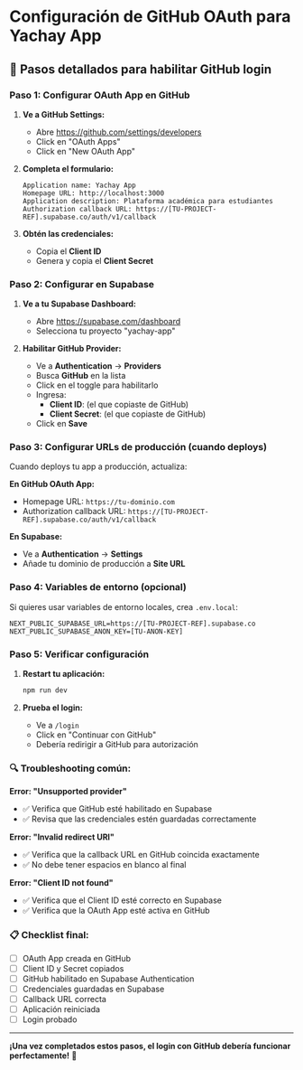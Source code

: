 # Configuración de GitHub OAuth para Yachay App

## 🔧 Pasos detallados para habilitar GitHub login

### **Paso 1: Configurar OAuth App en GitHub**

1. **Ve a GitHub Settings:**
   - Abre https://github.com/settings/developers
   - Click en "OAuth Apps"
   - Click en "New OAuth App"

2. **Completa el formulario:**
   ```
   Application name: Yachay App
   Homepage URL: http://localhost:3000
   Application description: Plataforma académica para estudiantes
   Authorization callback URL: https://[TU-PROJECT-REF].supabase.co/auth/v1/callback
   ```

3. **Obtén las credenciales:**
   - Copia el **Client ID**
   - Genera y copia el **Client Secret**

### **Paso 2: Configurar en Supabase**

1. **Ve a tu Supabase Dashboard:**
   - Abre https://supabase.com/dashboard
   - Selecciona tu proyecto "yachay-app"

2. **Habilitar GitHub Provider:**
   - Ve a **Authentication** → **Providers**
   - Busca **GitHub** en la lista
   - Click en el toggle para habilitarlo
   - Ingresa:
     - **Client ID**: (el que copiaste de GitHub)
     - **Client Secret**: (el que copiaste de GitHub)
   - Click en **Save**

### **Paso 3: Configurar URLs de producción (cuando deploys)**

Cuando deploys tu app a producción, actualiza:

**En GitHub OAuth App:**
- Homepage URL: `https://tu-dominio.com`
- Authorization callback URL: `https://[TU-PROJECT-REF].supabase.co/auth/v1/callback`

**En Supabase:**
- Ve a **Authentication** → **Settings**
- Añade tu dominio de producción a **Site URL**

### **Paso 4: Variables de entorno (opcional)**

Si quieres usar variables de entorno locales, crea `.env.local`:

```env
NEXT_PUBLIC_SUPABASE_URL=https://[TU-PROJECT-REF].supabase.co
NEXT_PUBLIC_SUPABASE_ANON_KEY=[TU-ANON-KEY]
```

### **Paso 5: Verificar configuración**

1. **Restart tu aplicación:**
   ```bash
   npm run dev
   ```

2. **Prueba el login:**
   - Ve a `/login`
   - Click en "Continuar con GitHub"
   - Debería redirigir a GitHub para autorización

### **🔍 Troubleshooting común:**

**Error: "Unsupported provider"**
- ✅ Verifica que GitHub esté habilitado en Supabase
- ✅ Revisa que las credenciales estén guardadas correctamente

**Error: "Invalid redirect URI"**
- ✅ Verifica que la callback URL en GitHub coincida exactamente
- ✅ No debe tener espacios en blanco al final

**Error: "Client ID not found"**
- ✅ Verifica que el Client ID esté correcto en Supabase
- ✅ Verifica que la OAuth App esté activa en GitHub

### **📋 Checklist final:**

- [ ] OAuth App creada en GitHub
- [ ] Client ID y Secret copiados
- [ ] GitHub habilitado en Supabase Authentication
- [ ] Credenciales guardadas en Supabase
- [ ] Callback URL correcta
- [ ] Aplicación reiniciada
- [ ] Login probado

---

**¡Una vez completados estos pasos, el login con GitHub debería funcionar perfectamente!** 🚀
